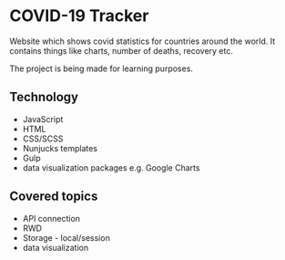 # COVID-19 Tracker

<p>Website which shows covid statistics for countries around the world. It contains things like charts, number of deaths, recovery etc.</p>
<p>The project is being made for learning purposes.</p>

## Technology

<ul>
<li>JavaScript</li>
<li>HTML</li>
<li>CSS/SCSS</li>
<li>Nunjucks templates</li>
 <li>Gulp</li>
<li>data visualization packages e.g. Google Charts</li>
</ul>

## Covered topics
<ul>
<li>API connection</li>
<li>RWD</li>
<li>Storage - local/session</li>
<li>data visualization</li>
</ul>
